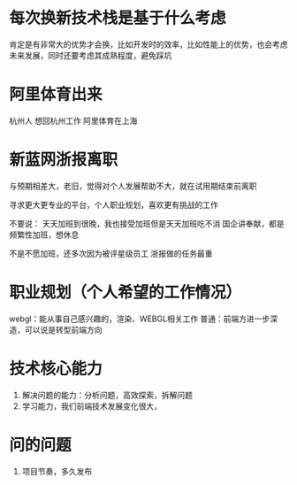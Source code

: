 # 每次换新技术栈是基于什么考虑

肯定是有非常大的优势才会换，比如开发时的效率，比如性能上的优势，也会考虑未来发展，同时还要考虑其成熟程度，避免踩坑

# 阿里体育出来

杭州人 想回杭州工作 阿里体育在上海

# 新蓝网浙报离职

与预期相差大，老旧，觉得对个人发展帮助不大，就在试用期结束前离职

寻求更大更专业的平台，个人职业规划，喜欢更有挑战的工作

不要说：
天天加班到很晚，我也接受加班但是天天加班吃不消
国企讲奉献，都是频繁性加班，想休息

不是不愿加班，还多次因为被评星级员工
浙报做的任务最重



# 职业规划（个人希望的工作情况）
webgl：能从事自己感兴趣的，渲染、WEBGL相关工作
普通：前端方进一步深造，可以说是转型前端方向

# 技术核心能力
1. 解决问题的能力：分析问题，高效探索，拆解问题
2. 学习能力，我们前端技术发展变化很大，

# 问的问题
1. 项目节奏，多久发布

